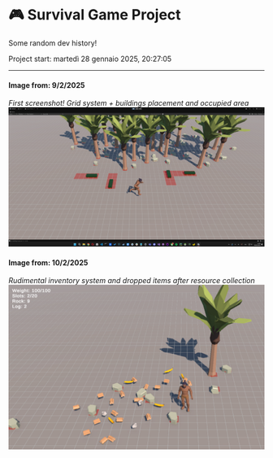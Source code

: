 # **🎮 Survival Game Project**

Some random dev history!

Project start: martedì 28 gennaio 2025, 20:27:05

---
#### **Image from: 9/2/2025**
_First screenshot!_
_Grid system + buildings placement and occupied area_
![alt text](images/image_1.png)

#### **Image from: 10/2/2025**
_Rudimental inventory system and dropped items after resource collection_
![alt text](images/image_2.png)
